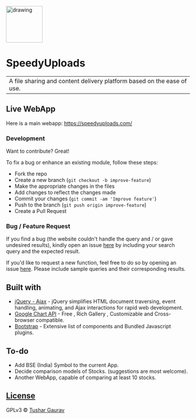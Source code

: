 <img src="https://speedyuploads.com/logo_small.svg" alt="drawing" width="100"/>

# SpeedyUploads
<table>
<tr>
<td>
  A file sharing and content delivery platform based on the ease of use.
</td>
</tr>
</table>


## Live WebApp
Here is a main webapp:  https://speedyuploads.com/


### Development
Want to contribute? Great!

To fix a bug or enhance an existing module, follow these steps:

- Fork the repo
- Create a new branch (`git checkout -b improve-feature`)
- Make the appropriate changes in the files
- Add changes to reflect the changes made
- Commit your changes (`git commit -am 'Improve feature'`)
- Push to the branch (`git push origin improve-feature`)
- Create a Pull Request 

### Bug / Feature Request

If you find a bug (the website couldn't handle the query and / or gave undesired results), kindly open an issue [here](https://github.com/tushgaurav/SpeedyUploads/issues/new) by including your search query and the expected result.

If you'd like to request a new function, feel free to do so by opening an issue [here](https://github.com/tushgaurav/SpeedyUploads/issues/new). Please include sample queries and their corresponding results.


## Built with 

- [jQuery - Ajax](http://www.w3schools.com/jquery/jquery_ref_ajax.asp) - jQuery simplifies HTML document traversing, event handling, animating, and Ajax interactions for rapid web development.
- [Google Chart API](https://developers.google.com/chart/interactive/docs/quick_start) - Free , Rich Gallery , Customizable and Cross-browser compatible.
- [Bootstrap](http://getbootstrap.com/) - Extensive list of components and  Bundled Javascript plugins.


## To-do
- Add BSE (India) Symbol to the current App.
- Decide comparison models of Stocks. (suggestions are most welcome).
- Another WebApp, capable of comparing at least 10 stocks.


## [License](https://github.com/iharsh234/WebApp/blob/master/LICENSE.md)

GPLv3 © [Tushar Gaurav ](https://github.com/tushgaurav)

